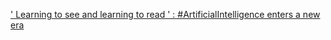 [' Learning to see and learning to read ' : #ArtificialIntelligence enters a new era](https://qi.tc/qi/110494)